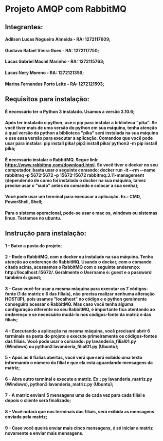# Projeto AMQP com RabbitMQ

## Integrantes:
#### Adilson Lucas Nogueira Almeida - RA: 1272117609;
#### Gustavo Rafael Vieira Goes - RA: 1272117750;
#### Lucas Gabriel Maciel Marinho - RA: 1272115763;
#### Lucas Nery Moreno - RA: 1272121356;
#### Marina Fernandes Porto Leite - RA: 1272121593;

## Requisitos para instalação:
#### É necessário ter o Python 3 instalado. Usamos a versão 3.10.6;
#### Após ter instalado o python, use o pip para instalar a biblioteca "pika". Se você tiver mais de uma versão do python em sua máquina, tenha atenção à qual versão do python a biblioteca "pika" será instalada na sua máquina e use essa versão para executar a aplicação. Comandos que você pode usar para instalar: pip install pika/ pip3 install pika/ python3 -m pip install pika;
#### É necessário instalar o RabbitMQ. Segue link: https://www.rabbitmq.com/download.html. Se você tiver o docker no seu computador, basta usar o seguinte comando: docker run -it --rm --name rabbitmq -p 5672:5672 -p 15672:15672 rabbitmq:3.11-management (dependendo de como foi instalado o docker na sua máquina, talvez precise usar o "sudo" antes do comando e colocar a sua senha);
#### Você pode usar um terminal para execucar a aplicação. Ex.: CMD, PowerShell, Shell;
#### Para o sistema operacional, pode-se usar o mac os, windows ou sistemas linux. Testamos no ubuntu.


## Instrução para instalação:
#### 1 - Baixe a pasta do projeto;
#### 2 - Rode o RabbitMQ, com o docker ou instalado na sua máquina. Tenha atenção ao enderenço do RabbitMQ. Usando o docker, com o comando citado acima, acessamos o RabbitMQ com o seguinte enderenço: http://localhost:15672/. Geralmente o Username é: guest e o password também é: guest;
#### 3 - Caso você for usar a mesma máquina para executar os 7 códigos-fonte (1 da matriz e 6 das filiais), não precisa realizar nenhuma alteração HOST(IP), pois usamos "localhost" no código e o python geralmente conseguira acessar o RabbitMQ. Mas caso você tenha alguma configuração diferente no seu RabbitMQ, é importante fica atentando ao enderenço e se necessário mudá-lo nos códigos-fonte da matriz e das filiais;
#### 4 - Executando a aplicação na mesma máquina, você precisará abrir 6 terminais na pasta do projeto e execute primeiramente os códigos-fontes das filiais. Você pode usar o comando: py lavanderia_filial01.py (Windows) ou python3 lavanderia_filial01.py (Ubuntu);
#### 5 - Após as 6 fialias abertas, você verá que será exibido uma texto informando o número da filial e que ela está aguardando mensagens da matriz;
#### 6 - Abra outro terminal e execute a matriz. Ex.: py lavanderia_matriz.py (Windows), python3 lavanderia_matriz.py (Ubuntu);
#### 7 - A matriz enviará 5 mensagens uma de cada vez para cada filial e depois o cliente será finalizado;
#### 8 - Você notará que nos terminais das filiais, será exibida as mensagens enviada pela matriz;
#### 9 - Caso você queirá enviar mais cinco mensagens, é só iniciar a matriz novamente e enviar mais mensagens.

